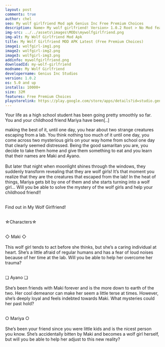 ```yaml
---
layout: post
comments: true
author: chel
seo: My wolf girlfriend Mod apk Genius Inc Free Premium Choices 
description: Name> My wolf girlfriend! Version> 1.0.2 Root > No Mod features> Free Premium Choices Preview Tutorial Install> Install Steps> Download
img-src: ../../assets\images\MODs\mywolfgirlfriend.png
img-alt: My Wolf Girlfriend Mod Apk
title: My Wolf Girlfriend MOD APK Latest (Free Premium Choices)
image1: wolfgirl-img1.png
image2: wolfgirl-img2.png 
image3: wolfgirl-img3.png
addinfo: mywolfgirlfriend.png
downloadId: my-wolf-girlfriend
modname: My Wolf Girlfriend
developername: Genius Inc Studios
version: 1.0.2
os: 5.0 and up
installs: 10000+
size: 32M
features: Free Premium Choices
playstorelink: https://play.google.com/store/apps/details?id=studio.genius.wolfbishoujo
---
```

<p>Your life as a high school student has been going pretty smoothly so far. You and your childhood friend Mariya have been[..]

making the best of it, until one day, you hear about two strange creatures escaping from a lab. You think nothing too much of it until one day, you come across two mysterious girls on your way home from school one day that clearly seemed distressed. Being the good samaritan you are, you decide to take them home and give them something to eat and you learn that their names are Maki and Ayano.<br><br>
But later that night when moonlight shines through the windows, they suddenly transform revealing that they are wolf girls! It’s that moment you realize that they are the creatures that escaped from the lab! In the heat of things, Mariya gets bit by one of them and she starts turning into a wolf girl… Will you be able to solve the mystery of the wolf girls and help your childhood friend!!<br><br>

Find out in My Wolf Girlfriend!<br><br>

☆Characters☆<br><br>

◇ Maki ◇<br><br>
This wolf girl tends to act before she thinks, but she’s a caring individual at heart. She’s a little afraid of regular humans and has a fear of loud noises because of her time at the lab. Will you be able to help her overcome her trauma?<br><br>

❏ Ayano ❏<br><br>
She’s been friends with Maki forever and is the more down to earth of the two. Her cool demeanor can make her seem a little terse at times. However, she’s deeply loyal and feels indebted towards Maki. What mysteries could her past hold?<br><br>

○ Mariya ○<br><br>
She’s been your friend since you were little kids and is the nicest person you know. She’s accidentally bitten by Maki and becomes a wolf girl herself, but will you be able to help her adjust to this new reality?</p>